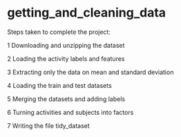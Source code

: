 # getting_and_cleaning_data

Steps taken to complete the project:

 1 Downloading and unzipping the dataset

 2 Loading the activity labels and features

 3 Extracting only the data on mean and standard deviation

 4 Loading the train and test datasets

 5 Merging the datasets and adding labels

 6 Turning activities and subjects into factors

 7 Writing the file tidy_dataset

